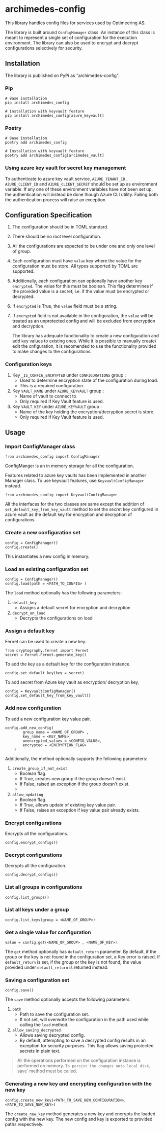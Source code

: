 # archimedes-config

This library handles config files for services used by Optimeering AS.

The library is built around `ConfigManager` class. An instance of this class is meant to represent a single set of configuration for the execution environment. The library can also be used to encrypt and decrypt configurations selectively for security.

## Installation
The library is published on PyPi as "archimedes-config".

### Pip

```
# Base installation
pip install archimedes_config

# Installation with keyvault feature
pip install archimedes_config[azure_keyvault]
```

### Poetry

```
# Base Installation 
poetry add archimedes_config

# Installation with keyvault feature
poetry add archimedes_config[arcimedes_vault]
```

### Using azure key vault for secret key management

To authenticate to azure key vault service, `AZURE_TENANT_ID` , `AZURE_CLIENT_ID` and `AZURE_CLIENT_SECRET` should be set up as environment variable. If any one of these environment variables have not been set up, the authentication will instead be done though Azure CLI utility. Failing both the authentication process will raise an exception.

## Configuration Specification

1. The configuration should be in TOML standard.
2. There should be no root level configuration.
3. All the configurations are expected to be under one and only one level of group.
4. Each configuration must have `value` key where the value for the configuration must be store. All types supported by TOML are supported.
5. Additionally, each configuration can optionally have another key `encrypted`. The value for this must be boolean. This flag determines if the provided value is a secret; i.e. if the value must be encrypted or decrypted.
6. If `encrypted` is True, the `value` field must be a string.
7. If `encrypted` field is not available in the configuration, the `value` will be treated as an unprotected config and will be excluded from encryption and decryption.


    The library has adequate functionality to create a new configuration and add key values to existing ones. 
    While it is possible to manually create/ edit the cnfiguration, it is recomended to use the functionality provided to make changes to the configurations.

### Configuration keys

1. Key `_IS_CONFIG_ENCRYPTED` under  `CONFIGURATIONS` group : 
   - Used to determine encryption state of the configuration during load.
   - This is a required configuration.
2. Key `VAULT_NAME` under  `AZURE_KEYVAULT` group :
   - Name of vault to connect to.
   - Only required if Key Vault feature is used.
3. Key `VAULT_KEY` under  `AZURE_KEYVAULT` group :
   - Name of the key holding the encryption/decryption secret is store.
   - Only required if Key Vault feature is used. 


## Usage

### Import ConfigManager class

`from archimedes_config import ConfigManager`

ConfigManger is an in memory storage for all the configuration.

Features related to azure key vaults has been implemented in another Manager class.
To use keyvault features, use `KeyvaultConfigManager` instead.

`from archimedes_config import KeyvaultConfigManager`

All the interfaces for the two classes are same except the addition of `set_default_key_from_key_vault` method to set the secret key configured in azure vault as the default key for encryption and decryption of configurations.

### Create a new configuration set

```
config = ConfigManager()
config.create()
```

This instantiates a new config in memory.

### Load an existing configuration set

```
config = ConfigManager()
config.load(path = <PATH_TO_CONFIG> )
```

The `load` method optionally has the following parameters:
1. `default_key`
   - Assigns a default secret for encryption and decryption
2. `decrypt_on_load`
    - Decrypts the configurations on load

### Assign a default key

Fernet can be used to create a new key.
```
from cryptography.fernet import Fernet
secret = Fernet.Fernet.generate_key()
```

To add the key as a default key for the configuration instance.
```
config.set_default_key(key = secret)
```

To add secret from Azure key vault as encryption/ decryption key,
```
config = KeyvaultConfigManager()
config.set_default_key_from_key_vault()
```

### Add new configuration

To add a new configuration key value pair,
```
config.add_new_config(
        group_name = <NAME_OF_GROUP> ,
        key_name = <KEY_NAME>,
        unencrypted_values = <CONFIG_VALUE>,
        encrypted = <ENCRYPTION_FLAG>
    )
```
Additionally, the method optionally supports the following parameters:

1. `create_group_if_not_exist`
   - Boolean flag.
   - If True, creates new group if the group doesn't exist.
   - If False, raised an exception if the group doesn't exist.
   - 
2. `allow_updating`
   - Boolean flag.
   - If True, allows update of existing key value pair.
   - If False, raises an exception if key value pair already exists.

### Encrypt configurations
Encrypts all the configurations.
```
config.encrypt_configs()
```

### Decrypt configurations

Decrypts all the configuration.
```
config.decrypt_configs()
```

### List all groups in configurations

```
config.list_groups()
```

### List all keys under a group

```
config.list_keys(group = <NAME_OF_GROUP>)
```

### Get a single value for configuration

```
value = config.get(<NAME_OF_GROUP> , <NAME_OF_KEY>)
```
The `get` method optionally has `default_return` parameter. By default, if the group or the key is not found in the configuration set, a Key error is raised. If `default_return` is set, if the group or the key is not found, the value provided under `default_return` is returned instead.

### Saving a configuration set

```
config.save()
```

The `save` method optionally accepts the following parameters:
1. `path`
    - Path to save the configuration set.
     - If not set, will overwrite the configuration in the path used while calling the `load` method.
2. `allow_saving_decrypted`
    - Allows saving decrypted config.
     - By default, attempting to save a decrypted config results in an exception for security purposes. This flag allows saving protected secrets in plain text.


> All the operations performed on the configuration instance is performed on memory. 
`To persist the changes onto local disk, `save` method must be called.

### Generating a new key and encrypting configuration with the new key

```
config.create_new_key(<PATH_TO_SAVE_NEW_CONFIGURATION>, <PATH_TO_SAVE_NEW_KEY>)
```
The `create_new_key` method generates a new key and encrypts the loaded config with the new key. 
The new config and key is exported to provided paths respectively.
